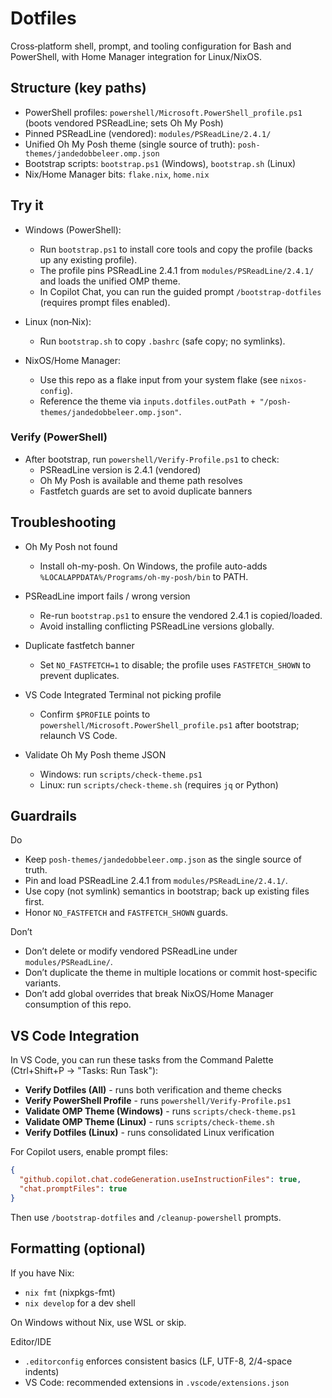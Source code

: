 # Dotfiles

Cross‑platform shell, prompt, and tooling configuration for Bash and PowerShell, with Home Manager integration for Linux/NixOS.

## Structure (key paths)

- PowerShell profiles: `powershell/Microsoft.PowerShell_profile.ps1` (boots vendored PSReadLine; sets Oh My Posh)
- Pinned PSReadLine (vendored): `modules/PSReadLine/2.4.1/`
- Unified Oh My Posh theme (single source of truth): `posh-themes/jandedobbeleer.omp.json`
- Bootstrap scripts: `bootstrap.ps1` (Windows), `bootstrap.sh` (Linux)
- Nix/Home Manager bits: `flake.nix`, `home.nix`

## Try it

- Windows (PowerShell):
	- Run `bootstrap.ps1` to install core tools and copy the profile (backs up any existing profile).
	- The profile pins PSReadLine 2.4.1 from `modules/PSReadLine/2.4.1/` and loads the unified OMP theme.
	- In Copilot Chat, you can run the guided prompt `/bootstrap-dotfiles` (requires prompt files enabled).

- Linux (non‑Nix):
	- Run `bootstrap.sh` to copy `.bashrc` (safe copy; no symlinks).

- NixOS/Home Manager:
	- Use this repo as a flake input from your system flake (see `nixos-config`).
	- Reference the theme via `inputs.dotfiles.outPath + "/posh-themes/jandedobbeleer.omp.json"`.

### Verify (PowerShell)
- After bootstrap, run `powershell/Verify-Profile.ps1` to check:
	- PSReadLine version is 2.4.1 (vendored)
	- Oh My Posh is available and theme path resolves
	- Fastfetch guards are set to avoid duplicate banners

## Troubleshooting

- Oh My Posh not found
	- Install oh-my-posh. On Windows, the profile auto-adds `%LOCALAPPDATA%/Programs/oh-my-posh/bin` to PATH.

- PSReadLine import fails / wrong version
	- Re-run `bootstrap.ps1` to ensure the vendored 2.4.1 is copied/loaded.
	- Avoid installing conflicting PSReadLine versions globally.

- Duplicate fastfetch banner
	- Set `NO_FASTFETCH=1` to disable; the profile uses `FASTFETCH_SHOWN` to prevent duplicates.

- VS Code Integrated Terminal not picking profile
	- Confirm `$PROFILE` points to `powershell/Microsoft.PowerShell_profile.ps1` after bootstrap; relaunch VS Code.

- Validate Oh My Posh theme JSON
	- Windows: run `scripts/check-theme.ps1`
	- Linux: run `scripts/check-theme.sh` (requires `jq` or Python)

## Guardrails

Do
- Keep `posh-themes/jandedobbeleer.omp.json` as the single source of truth.
- Pin and load PSReadLine 2.4.1 from `modules/PSReadLine/2.4.1/`.
- Use copy (not symlink) semantics in bootstrap; back up existing files first.
- Honor `NO_FASTFETCH` and `FASTFETCH_SHOWN` guards.

Don’t
- Don’t delete or modify vendored PSReadLine under `modules/PSReadLine/`.
- Don’t duplicate the theme in multiple locations or commit host-specific variants.
- Don’t add global overrides that break NixOS/Home Manager consumption of this repo.

## VS Code Integration

In VS Code, you can run these tasks from the Command Palette (Ctrl+Shift+P → "Tasks: Run Task"):
- **Verify Dotfiles (All)** - runs both verification and theme checks
- **Verify PowerShell Profile** - runs `powershell/Verify-Profile.ps1`
- **Validate OMP Theme (Windows)** - runs `scripts/check-theme.ps1`
- **Validate OMP Theme (Linux)** - runs `scripts/check-theme.sh`
- **Verify Dotfiles (Linux)** - runs consolidated Linux verification

For Copilot users, enable prompt files:
```json
{
  "github.copilot.chat.codeGeneration.useInstructionFiles": true,
  "chat.promptFiles": true
}
```
Then use `/bootstrap-dotfiles` and `/cleanup-powershell` prompts.

## Formatting (optional)

If you have Nix:
- `nix fmt` (nixpkgs-fmt)
- `nix develop` for a dev shell

On Windows without Nix, use WSL or skip.

Editor/IDE
- `.editorconfig` enforces consistent basics (LF, UTF-8, 2/4-space indents)
- VS Code: recommended extensions in `.vscode/extensions.json`
